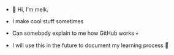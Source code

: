 - 👋 Hi, I’m melk.

- I make cool stuff sometimes
- Can somebody explain to me how GitHub works 💀

- I will use this in the future to document my learning process 👋


